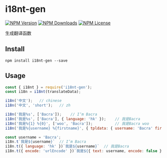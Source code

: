 i18nt-gen
=========

[![NPM Version][npm-image]][npm-url]
[![NPM Downloads][downloads-image]][npm-url]
[![NPM License][license-image]][npm-url]

生成翻译函数

## Install
```
npm install i18nt-gen --save
```

## Usage

```javascript
const { i18nt } = require('i18nt-gen');
const i18n = i18nt(translateData);

i18n('中文');   // chinese
i18n('中文', 'short');   // zh

i18n('我是%s', ['Bacra']);    // I‘m Bacra
i18n('我是%s', ['Bacra'], { language: 'hk' });    // 我是Bacra
i18n('我是%{1} %{0}', ['woo', 'Bacra']);          // 我是Bacra woo
i18n('我是%{username} %{firstname}', { tpldata: { username: 'Bacra' firstname: 'woo' } });  // 我是Bacra woo

const username = 'Bacra';
i18n.t`我是${username}`  // I‘m Bacra
i18n.t({ language: 'hk' })`我是${username}`  // 我是Bacra
i18n.t({ encode: 'urlEncode' })`我是${{ text: username, encode: false }}`  // %E6%88%91%E6%98%AFBacra
```


[npm-image]: https://img.shields.io/npm/v/i18nt.svg
[downloads-image]: https://img.shields.io/npm/dm/i18nt.svg
[npm-url]: https://www.npmjs.org/package/i18nt
[license-image]: https://img.shields.io/npm/l/i18nt.svg
